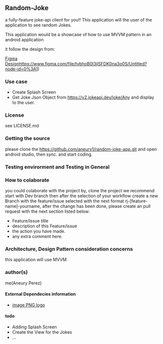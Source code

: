## Random-Joke

a fully-feature joke-api client for you!!
This application will the user of the application to see random Jokes.

This application would be a showcase of how to use MVVM pattern in an android application

it follow the design from:

[Figma Design]()https://www.figma.com/file/tybhoB0l3jlSFDK0na3o0S/Untitled?node-id=0%3A1)

### Use case

- Create Splash Screen
- Get Joke Json Object from https://v2.jokeapi.dev/joke/Any and display to the user.

### License
see LICENSE.md 

### Getting the source

please clone the https://github.com/aneury1/random-joke-app.git and open android studio, then sync. and start coding.


### Testing envirorment and Testing in General


### How to colaborate

you could colaborate with the project by, clone the project we recommend start with Dev branch then after the selection of your workflow 
create a new Branch with the feature/issue selected with the next format
rj-[feature-name]-yourname, after the change has been done, please create an pull request with the next section listed below:

- Feature/Issue title
- description of this Feature/issue
- the action you have made.
- any extra comment here.


### Architecture, Design Pattern consideration concerns

this application will use MVVM

### author(s)

me(Aneury Perez)

#### External Dependecies information

- [image PNG logo](https://www.pngwing.com/en/free-png-medyj)

#### todo

- Adding Splash Screen
- Create the View for the Jokes
- ...
